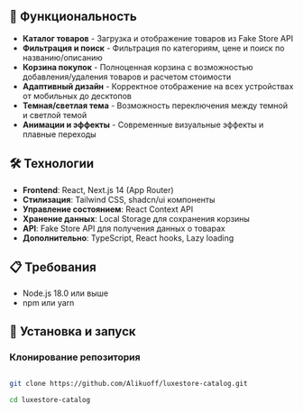 ## 🚀 Функциональность

- **Каталог товаров** - Загрузка и отображение товаров из Fake Store API
- **Фильтрация и поиск** - Фильтрация по категориям, цене и поиск по названию/описанию
- **Корзина покупок** - Полноценная корзина с возможностью добавления/удаления товаров и расчетом стоимости
- **Адаптивный дизайн** - Корректное отображение на всех устройствах от мобильных до десктопов
- **Темная/светлая тема** - Возможность переключения между темной и светлой темой
- **Анимации и эффекты** - Современные визуальные эффекты и плавные переходы

## 🛠️ Технологии

- **Frontend**: React, Next.js 14 (App Router)
- **Стилизация**: Tailwind CSS, shadcn/ui компоненты
- **Управление состоянием**: React Context API
- **Хранение данных**: Local Storage для сохранения корзины
- **API**: Fake Store API для получения данных о товарах
- **Дополнительно**: TypeScript, React hooks, Lazy loading

## 📋 Требования

- Node.js 18.0 или выше
- npm или yarn

## 🔧 Установка и запуск

### Клонирование репозитория

```bash

git clone https://github.com/Alikuoff/luxestore-catalog.git

cd luxestore-catalog
```
